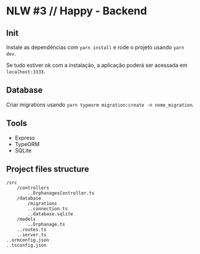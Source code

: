 # NLW #3 // Happy - Backend

## Init

Instale as dependências com `yarn install` e rode o projeto usando `yarn dev`.

Se tudo estiver ok com a instalação, a aplicação poderá ser acessada em `localhost:3333`.

## Database

Criar migrations usando `yarn typeorm migration:create -n nome_migration`.

## Tools

- Express
- TypeORM
- SQLite

## Project files structure

```
/src
    /controllers
        ..OrphanagesController.ts
    /database
        /migrations
        ..connection.ts
        ..database.sqlite
    /models
        ..Orphanage.ts
    ..routes.ts
    ..server.ts
..ormconfig.json
..tsconfig.json
```
